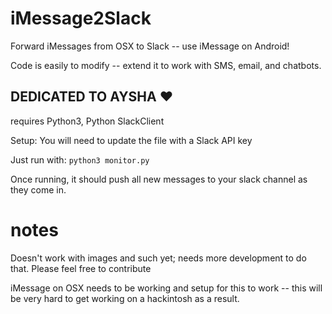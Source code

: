# iMessage2Slack
Forward iMessages from OSX to Slack -- use iMessage on Android!

Code is easily to modify -- extend it to work with SMS, email, and chatbots.

## DEDICATED TO AYSHA :heart:

requires Python3, Python SlackClient

Setup:
You will need to update the file with a Slack API key

Just run with:
```python3 monitor.py```

Once running, it should push all new messages to your slack channel as they come in.

# notes
Doesn't work with images and such yet; needs more development to do that. Please feel free to contribute

iMessage on OSX needs to be working and setup for this to work -- this will be very hard to get working on a hackintosh as a result.
